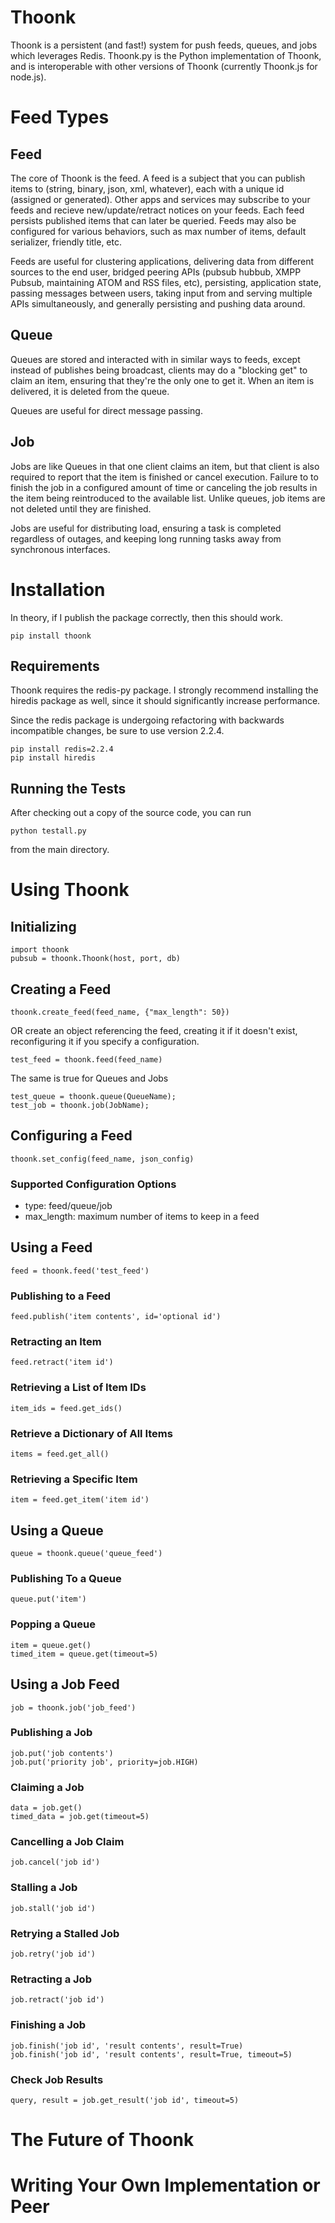# Thoonk #

Thoonk is a persistent (and fast!) system for push feeds, queues, and jobs which
leverages Redis. Thoonk.py is the Python implementation of Thoonk, and is
interoperable with other versions of Thoonk (currently Thoonk.js for node.js).

# Feed Types #

## Feed ##

The core of Thoonk is the feed. A feed is a subject that you can publish items
to (string, binary, json, xml, whatever), each with a unique id (assigned or
generated). Other apps and services may subscribe to your feeds and recieve
new/update/retract notices on your feeds. Each feed persists published items
that can later be queried. Feeds may also be configured for various behaviors,
such as max number of items, default serializer, friendly title, etc.

Feeds are useful for clustering applications, delivering data from different
sources to the end user, bridged peering APIs (pubsub hubbub, XMPP Pubsub,
maintaining ATOM and RSS files, etc), persisting, application state,
passing messages between users, taking input from and serving multiple APIs
simultaneously, and generally persisting and pushing data around.

## Queue ##
Queues are stored and interacted with in similar ways to feeds, except instead
of publishes being broadcast, clients may do a "blocking get" to claim an item,
ensuring that they're the only one to get it. When an item is delivered, it is
deleted from the queue.

Queues are useful for direct message passing.

## Job ##

Jobs are like Queues in that one client claims an item, but that client is also
required to report that the item is finished or cancel execution. Failure to to
finish the job in a configured amount of time or canceling the job results in
the item being reintroduced to the available list. Unlike queues, job items are
not deleted until they are finished.

Jobs are useful for distributing load, ensuring a task is completed regardless
of outages, and keeping long running tasks away from synchronous interfaces.

# Installation #

In theory, if I publish the package correctly, then this should work.

    pip install thoonk

## Requirements ##

Thoonk requires the redis-py package. I strongly recommend installing
the hiredis package as well, since it should significantly increase performance.

Since the redis package is undergoing refactoring with backwards incompatible
changes, be sure to use version 2.2.4.

    pip install redis=2.2.4
    pip install hiredis

## Running the Tests ##

After checking out a copy of the source code, you can run

    python testall.py

from the main directory.

# Using Thoonk #

## Initializing ##

    import thoonk
    pubsub = thoonk.Thoonk(host, port, db)

## Creating a Feed ##

    thoonk.create_feed(feed_name, {"max_length": 50})

OR create an object referencing the feed, creating it if it doesn't exist,
reconfiguring it if you specify a configuration.

    test_feed = thoonk.feed(feed_name)

The same is true for Queues and Jobs
    
    test_queue = thoonk.queue(QueueName);
    test_job = thoonk.job(JobName);

## Configuring a Feed ##

    thoonk.set_config(feed_name, json_config)

### Supported Configuration Options ###

* type: feed/queue/job
* max\_length: maximum number of items to keep in a feed

## Using a Feed ##

    feed = thoonk.feed('test_feed')

### Publishing to a Feed ###

    feed.publish('item contents', id='optional id')

### Retracting an Item ###

    feed.retract('item id')

### Retrieving a List of Item IDs ###
   
    item_ids = feed.get_ids()

### Retrieve a Dictionary of All Items ###

    items = feed.get_all()

### Retrieving a Specific Item ###

    item = feed.get_item('item id')

## Using a Queue ##

    queue = thoonk.queue('queue_feed')

### Publishing To a Queue ###

    queue.put('item')

### Popping a Queue ###

    item = queue.get()
    timed_item = queue.get(timeout=5)

## Using a Job Feed ##

    job = thoonk.job('job_feed')

### Publishing a Job ###

    job.put('job contents')
    job.put('priority job', priority=job.HIGH)

### Claiming a Job ###

    data = job.get()
    timed_data = job.get(timeout=5)

### Cancelling a Job Claim ###

    job.cancel('job id')

### Stalling a Job ###

    job.stall('job id')

### Retrying a Stalled Job ###

    job.retry('job id')

### Retracting a Job ###

    job.retract('job id')

### Finishing a Job ###

    job.finish('job id', 'result contents', result=True)
    job.finish('job id', 'result contents', result=True, timeout=5)

### Check Job Results ###

    query, result = job.get_result('job id', timeout=5)

# The Future of Thoonk #

# Writing Your Own Implementation or Peer #
